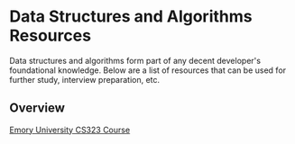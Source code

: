 # Data Structures and Algorithms Resources 

Data structures and algorithms form part of any decent developer's foundational knowledge. Below are a list of resources that can be used for further study, interview preparation, etc. 

## Overview 

[Emory University CS323 Course](http://www.mathcs.emory.edu/~cheung/Courses/323)
